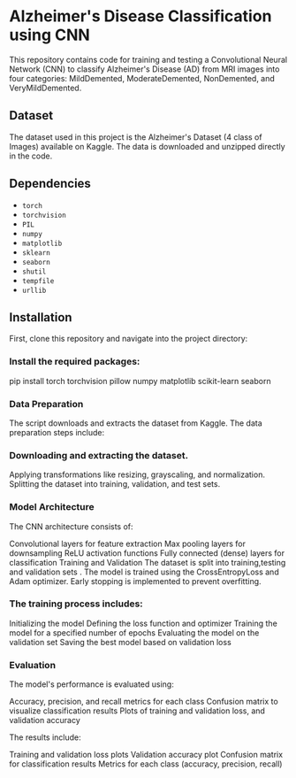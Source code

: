 # Alzheimer's Disease Classification using CNN

This repository contains code for training and testing a Convolutional Neural Network (CNN) to classify Alzheimer's Disease (AD) from MRI images into four categories: MildDemented, ModerateDemented, NonDemented, and VeryMildDemented.

## Dataset

The dataset used in this project is the Alzheimer's Dataset (4 class of Images) available on Kaggle. The data is downloaded and unzipped directly in the code.

## Dependencies

- `torch`
- `torchvision`
- `PIL`
- `numpy`
- `matplotlib`
- `sklearn`
- `seaborn`
- `shutil`
- `tempfile`
- `urllib`

## Installation

First, clone this repository and navigate into the project directory:

### Install the required packages:
pip install torch torchvision pillow numpy matplotlib scikit-learn seaborn

### Data Preparation
The script downloads and extracts the dataset from Kaggle. The data preparation steps include:

### Downloading and extracting the dataset.
Applying transformations like resizing, grayscaling, and normalization.
Splitting the dataset into training, validation, and test sets.

### Model Architecture

The CNN architecture consists of:

Convolutional layers for feature extraction
Max pooling layers for downsampling
ReLU activation functions
Fully connected (dense) layers for classification
Training and Validation
The dataset is split into training,testing and validation sets . The model is trained using the CrossEntropyLoss and Adam optimizer. Early stopping is implemented to prevent overfitting. 

### The training process includes:

Initializing the model
Defining the loss function and optimizer
Training the model for a specified number of epochs
Evaluating the model on the validation set
Saving the best model based on validation loss

### Evaluation
The model's performance is evaluated using:

Accuracy, precision, and recall metrics for each class
Confusion matrix to visualize classification results
Plots of training and validation loss, and validation accuracy

The results include:

Training and validation loss plots
Validation accuracy plot
Confusion matrix for classification results
Metrics for each class (accuracy, precision, recall)


